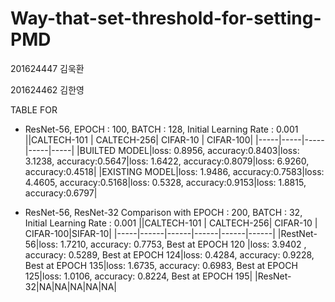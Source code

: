 # Way-that-set-threshold-for-setting-PMD
 201624447 김욱환 
 
 201624462 김한영


TABLE FOR 
 * ResNet-56, EPOCH : 100, BATCH : 128, Initial Learning Rate : 0.001
     ||CALTECH-101 | CALTECH-256| CIFAR-10 | CIFAR-100|
     |-----|-----|-----|-----|-----|
     |BUILTED MODEL|loss: 0.8956, accuracy:0.8403|loss: 3.1238, accuracy:0.5647|loss: 1.6422, accuracy:0.8079|loss: 6.9260,  accuracy:0.4518|
     |EXISTING MODEL|loss: 1.9486, accuracy:0.7583|loss: 4.4605, accuracy:0.5168|loss: 0.5328, accuracy:0.9153|loss: 1.8815,  accuracy:0.6797|  
  
 * ResNet-56, ResNet-32 Comparison with EPOCH : 200, BATCH : 32, Initial Learning Rate : 0.001
      ||CALTECH-101 | CALTECH-256| CIFAR-10 | CIFAR-100|SIFAR-10|
      |-----|------|------|------|------|------|
      |RestNet-56|loss: 1.7210,  accuracy: 0.7753, Best at EPOCH 120 |loss: 3.9402 ,  accuracy: 0.5289, Best at EPOCH 124|loss: 0.4284, accuracy: 0.9228, Best at EPOCH 135|loss: 1.6735, accuracy: 0.6983, Best at EPOCH 125|loss: 1.0106, accuracy: 0.8224, Best at EPOCH 195|
      |ResNet-32|NA|NA|NA|NA|NA|
